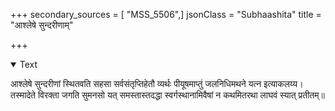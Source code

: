 +++
secondary_sources = [ "MSS_5506",]
jsonClass = "Subhaashita"
title = "आश्लेषे सुन्दरीणाम्"

+++

<details open><summary>Text</summary>

आश्लेषे सुन्दरीणां स्थितवति सहसा सर्वसंतृप्तिहेतौ व्यर्थः पीयूषमाप्तुं जलनिधिमथने यत्न इत्याकलय्य।  
तस्मादेते विरक्ता जगति सुमनसो यत् समस्तास्तदद्धा स्वर्गस्थानामिवैषां न कथमितरथा लाघवं स्यात् प्रतीतम्॥
</details>
